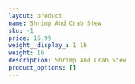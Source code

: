 ```yaml
---
layout: product
name: Shrimp And Crab Stew
sku: -1
price: 16.99
weight__display_: 1 lb
weight: 16
description: S﻿hrimp And Crab Stew
product_options: []
---
```

